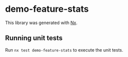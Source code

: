 # demo-feature-stats

This library was generated with [Nx](https://nx.dev).

## Running unit tests

Run `nx test demo-feature-stats` to execute the unit tests.
